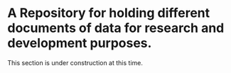 # A Repository for holding different documents of data for research and development purposes.

This section is under construction at this time.
